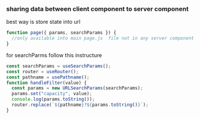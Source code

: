 ### sharing data between client component to server component

best way is store state into url

```javascript
function page({ params, searchParams }) {
  //only available into main page.js  file not in any server component file
}
```

for searchParms follow this instructure

```javascript
const searchParams = useSearchParams();
const router = useRouter();
const pathname = usePathname();
function handleFilter(value) {
  const params = new URLSearchParams(searchParams);
  params.set("capacity", value);
  console.log(params.toString());
  router.replace(`${pathname}?${params.toString()}`);
}
```
